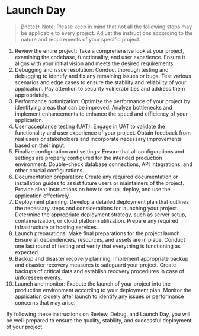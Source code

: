 # Launch Day

> [!note]+
> Note: Please keep in mind that not all the following steps may be applicable to every project. Adjust the instructions according to the nature and requirements of your specific project.

1. Review the entire project: Take a comprehensive look at your project, examining the codebase, functionality, and user experience. Ensure it aligns with your initial vision and meets the desired requirements.
2. Debugging and issue resolution: Conduct thorough testing and debugging to identify and fix any remaining issues or bugs. Test various scenarios and edge cases to ensure the stability and reliability of your application. Pay attention to security vulnerabilities and address them appropriately.
3. Performance optimization: Optimize the performance of your project by identifying areas that can be improved. Analyze bottlenecks and implement enhancements to enhance the speed and efficiency of your application.
4. User acceptance testing (UAT): Engage in UAT to validate the functionality and user experience of your project. Obtain feedback from real users or stakeholders and incorporate necessary improvements based on their input.
5. Finalize configuration and settings: Ensure that all configurations and settings are properly configured for the intended production environment. Double-check database connections, API integrations, and other crucial configurations.
6. Documentation preparation: Create any required documentation or installation guides to assist future users or maintainers of the project. Provide clear instructions on how to set up, deploy, and use the application effectively.
7. Deployment planning: Develop a detailed deployment plan that outlines the necessary steps and considerations for launching your project. Determine the appropriate deployment strategy, such as server setup, containerization, or cloud platform utilization. Prepare any required infrastructure or hosting services.
8. Launch preparations: Make final preparations for the project launch. Ensure all dependencies, resources, and assets are in place. Conduct one last round of testing and verify that everything is functioning as expected.
9. Backup and disaster recovery planning: Implement appropriate backup and disaster recovery measures to safeguard your project. Create backups of critical data and establish recovery procedures in case of unforeseen events.
10. Launch and monitor: Execute the launch of your project into the production environment according to your deployment plan. Monitor the application closely after launch to identify any issues or performance concerns that may arise.

By following these instructions on Review, Debug, and Launch Day, you will be well-prepared to ensure the quality, stability, and successful deployment of your project.